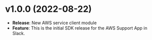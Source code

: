 # v1.0.0 (2022-08-22)

* **Release**: New AWS service client module
* **Feature**: This is the initial SDK release for the AWS Support App in Slack.

